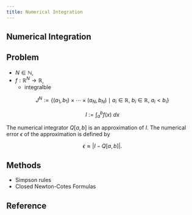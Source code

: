 ```yaml
---
title: Numerical Integration
---
```


## Numerical Integration


## Problem
* $N \in \mathbb{N}$,
* $f: \mathbb{R}^{N} \rightarrow \mathbb{R}$,
    * integralble

$$
    J^{N}
    :=
    \{
        (a_{1}, b_{1})
        \times
        \cdots
        \times
        (a_{N}, b_{N})
        \mid
        a_{i} \in \mathbb{R},
        \
        b_{i} \in \mathbb{R},
        \
        a_{i} < b_{i}
    \}
$$

$$
    I
    :=
    \int_{a}^{b}
        f(x)
    \ dx
$$

The numerical integrator $Q[a, b]$ is an approximation of $I$.
The numerical error $\epsilon$ of the approximation is defined by

$$
    \epsilon
    \approx
    \left|
        I
        -
        Q[a, b]
    \right|
    .
$$

## Methods
* Simpson rules
* Closed Newton-Cotes Formulas

## Reference
